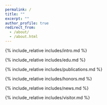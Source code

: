 ```yaml
---
permalink: /
title: ""
excerpt: ""
author_profile: true
redirect_from: 
  - /about/
  - /about.html
---
```


<span class='anchor' id='about-me'></span>
{% include_relative includes/intro.md %}

{% include_relative includes/edu.md %}

{% include_relative includes/publications.md %}

{% include_relative includes/honors.md %}

{% include_relative includes/news.md %}

{% include_relative includes/visitor.md %}
